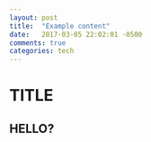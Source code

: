 ```yaml
---
layout: post
title:  "Example content"
date:   2017-03-05 22:02:01 -0500
comments: true
categories: tech
---
```


# TITLE

## HELLO?
